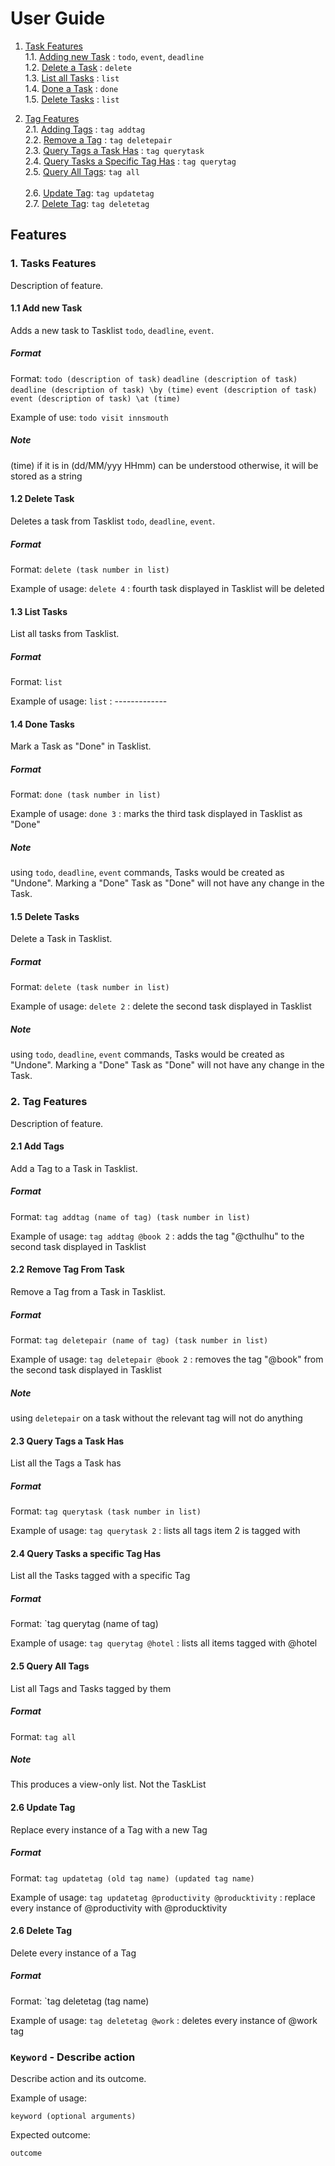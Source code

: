 # User Guide

1. [Task Features](#1-task-features) <br/>
    1.1. [Adding new Task](#11-add-new-task) : `todo`, `event`, `deadline` <br/>
    1.2. [Delete a Task](#12-delete-task) : `delete` <br/>
    1.3. [List all Tasks](#14-list-tasks) : `list` <br/>
    1.4. [Done a Task](#13-done-tasks) : `done` <br/>
    1.5. [Delete Tasks](#14-delete-tasks) : `list` <br/>

2. [Tag Features](#2-tag-features) <br/>
    2.1. [Adding Tags](#21-add-tags) : `tag addtag` <br/>
    2.2. [Remove a Tag](#22-remove-tag-from-task) : `tag deletepair` <br/>
    2.3. [Query Tags a Task Has](#23-query-tags-a-task-has) : `tag querytask` <br/>
    2.4. [Query Tasks a Specific Tag Has](#24-query-tasks-a-specific-tag-has) : `tag querytag` <br/>
    2.5. [Query All Tags](#25-query-all-tags): `tag all`<br/>    
    2.6. [Update Tag](#26-update-tag): `tag updatetag`<br/>
    2.7. [Delete Tag](#27-delete-tag): `tag deletetag`<br/>

## Features

### 1. Tasks Features
Description of feature.
#### 1.1 Add new Task
Adds a new task to Tasklist `todo`, `deadline`, `event`.

##### Format
Format:
`todo (description of task)`
`deadline (description of task)`
`deadline (description of task) \by (time)`
`event (description of task)`
`event (description of task) \at (time)`

Example of use:
`todo visit innsmouth`
##### Note
(time) if it is in (dd/MM/yyy HHmm) can be understood
otherwise, it will be stored as a string

#### 1.2 Delete Task
Deletes a task from Tasklist `todo`, `deadline`, `event`.

##### Format
Format:
`delete (task number in list)`

Example of usage:
`delete 4` : fourth task displayed in Tasklist will be deleted


#### 1.3 List Tasks
List all tasks from Tasklist.

##### Format
Format:
`list`

Example of usage:
`list` :
    -------------


#### 1.4 Done Tasks
Mark a Task as "Done" in Tasklist.

##### Format
Format:
`done (task number in list)`

Example of usage:
`done 3` : marks the third task displayed in Tasklist as "Done"

##### Note
using `todo`, `deadline`, `event` commands, Tasks would be created as "Undone".
Marking a "Done" Task as "Done" will not have any change in the Task.


#### 1.5 Delete Tasks
Delete a Task in Tasklist.

##### Format
Format:
`delete (task number in list)`

Example of usage:
`delete 2` : delete the second task displayed in Tasklist

##### Note
using `todo`, `deadline`, `event` commands, Tasks would be created as "Undone".
Marking a "Done" Task as "Done" will not have any change in the Task.


### 2. Tag Features
Description of feature.

#### 2.1 Add Tags
Add a Tag to a Task in Tasklist.

##### Format
Format:
`tag addtag (name of tag) (task number in list)`

Example of usage:
`tag addtag @book 2` : adds the tag "@cthulhu" to the second task displayed in Tasklist

#### 2.2 Remove Tag From Task
Remove a Tag from a Task in Tasklist.

##### Format
Format:
`tag deletepair (name of tag) (task number in list)`

Example of usage:
`tag deletepair @book 2` : removes the tag "@book" from the second task displayed in Tasklist

##### Note
using `deletepair` on a task without the relevant tag will not do anything

#### 2.3 Query Tags a Task Has
List all the Tags a Task has

##### Format
Format:
`tag querytask (task number in list)`

Example of usage:
`tag querytask 2` : lists all tags item 2 is tagged with

#### 2.4 Query Tasks a specific Tag Has
List all the Tasks tagged with a specific Tag

##### Format
Format:
`tag querytag (name of tag)

Example of usage:
`tag querytag @hotel` : lists all items tagged with @hotel

#### 2.5 Query All Tags
List all Tags and Tasks tagged by them

##### Format
Format:
`tag all`

##### Note
This produces a view-only list. Not the TaskList

#### 2.6 Update Tag
Replace every instance of a Tag with a new Tag

##### Format
Format:
`tag updatetag (old tag name) (updated tag name)`

Example of usage:
`tag updatetag @productivity @producktivity` : replace every instance of @productivity with @producktivity

#### 2.6 Delete Tag
Delete every instance of a Tag

##### Format
Format:
`tag deletetag (tag name)

Example of usage:
`tag deletetag @work` : deletes every instance of @work tag



### `Keyword` - Describe action

Describe action and its outcome.

Example of usage:

`keyword (optional arguments)`

Expected outcome:

`outcome`


